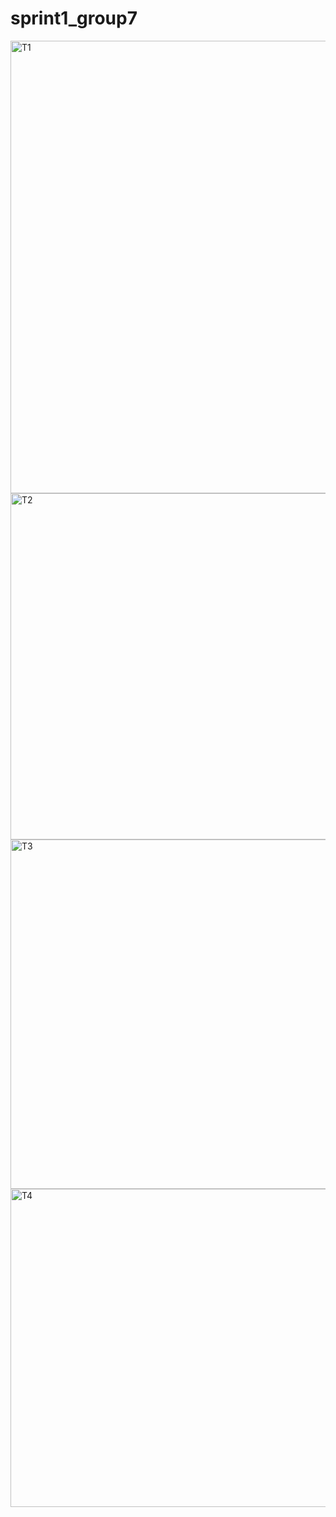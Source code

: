 # sprint1_group7
<img width="724" alt="T1" src="https://user-images.githubusercontent.com/116144338/201839055-07a7ee28-6845-4d47-a533-daa6fe205580.png">
<img width="554" alt="T2" src="https://user-images.githubusercontent.com/116144338/201839656-844d8afd-9d07-44f8-8ca3-6545bcaad53e.png">
<img width="559" alt="T3" src="https://user-images.githubusercontent.com/116144338/201840014-8ddfef10-1f03-4702-bfec-12e73efc4920.png">
<img width="509" alt="T4" src="https://user-images.githubusercontent.com/116144338/201840450-e0d25019-bea8-4638-aa84-833673d5de41.png">
